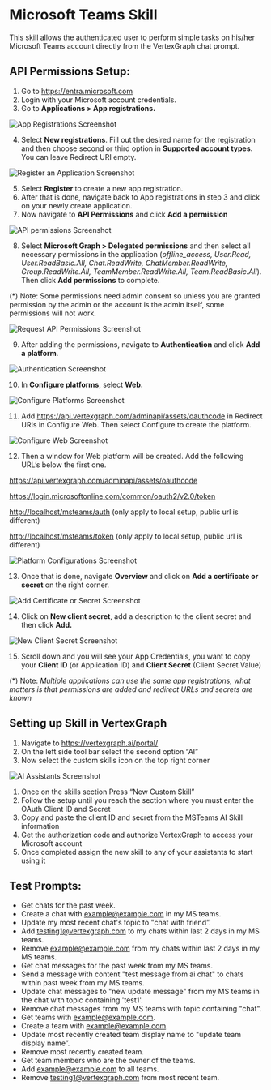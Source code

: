 ﻿# Microsoft Teams Skill

This skill allows the authenticated user to perform simple tasks on his/her Microsoft Teams account directly from the VertexGraph chat prompt.

## API Permissions Setup:

1. Go to <https://entra.microsoft.com>
2. Login with your Microsoft account credentials.
3. Go to **Applications > App registrations.**

![App Registrations Screenshot](https://raw.githubusercontent.com/vertexgraphinc/aiskills/main/DotNet/MSTeams/images/App_Registrations.png)

4. Select **New registrations**. Fill out the desired name for the registration and then choose second or third option in **Supported account types.** You can leave Redirect URI empty.

![Register an Application Screenshot](https://raw.githubusercontent.com/vertexgraphinc/aiskills/main/DotNet/MSTeams/images/Register_an_Application.png)

5. Select **Register** to create a new app registration.
6. After that is done, navigate back to App registrations in step 3 and click on your newly create application.
7. Now navigate to **API Permissions** and click **Add a permission**

![API permissions Screenshot](https://raw.githubusercontent.com/vertexgraphinc/aiskills/main/DotNet/MSTeams/images/API_permissions.png)

8. Select **Microsoft Graph > Delegated permissions** and then select all necessary permissions in the application (_offline_access, User.Read, User.ReadBasic.All, Chat.ReadWrite, ChatMember.ReadWrite, Group.ReadWrite.All, TeamMember.ReadWrite.All, Team.ReadBasic.All_). Then click **Add permissions** to complete.

(\*) Note: Some permissions need admin consent so unless you are granted permission by the admin or the account is the admin itself, some permissions will not work.

![Request API Permissions Screenshot](https://raw.githubusercontent.com/vertexgraphinc/aiskills/main/DotNet/MSTeams/images/Request_API_Permissions.png)

9. After adding the permissions, navigate to **Authentication** and click **Add a platform**.

![Authentication Screenshot](https://raw.githubusercontent.com/vertexgraphinc/aiskills/main/DotNet/MSTeams/images/Authentication.png)

10. In **Configure platforms**, select **Web.**

![Configure Platforms Screenshot](https://raw.githubusercontent.com/vertexgraphinc/aiskills/main/DotNet/MSTeams/images/Configure_Platforms.png)

11. Add <https://api.vertexgraph.com/adminapi/assets/oauthcode> in Redirect URIs in Configure Web. Then select Configure to create the platform.

![Configure Web Screenshot](https://raw.githubusercontent.com/vertexgraphinc/aiskills/main/DotNet/MSTeams/images/Configure_Web.png)

12. Then a window for Web platform will be created. Add the following URL’s below the first one.

<https://api.vertexgraph.com/adminapi/assets/oauthcode>

<https://login.microsoftonline.com/common/oauth2/v2.0/token>

<http://localhost/msteams/auth> (only apply to local setup, public url is different)

<http://localhost/msteams/token> (only apply to local setup, public url is different)

![Platform Configurations Screenshot](https://raw.githubusercontent.com/vertexgraphinc/aiskills/main/DotNet/MSTeams/images/Platform_Configurations.png)

13. Once that is done, navigate **Overview** and click on **Add a certificate or secret** on the right corner.

![Add Certificate or Secret Screenshot](https://raw.githubusercontent.com/vertexgraphinc/aiskills/main/DotNet/MSTeams/images/Add_Certificate_or_Secret.png)

14. Click on **New client secret**, add a description to the client secret and then click **Add.**

![New Client Secret Screenshot](https://raw.githubusercontent.com/vertexgraphinc/aiskills/main/DotNet/MSTeams/images/New_Client_Secret.png)

15. Scroll down and you will see your App Credentials, you want to copy your **Client ID** (or Application ID) and **Client Secret** (Client Secret Value)

(\*) Note: _Multiple applications can use the same app registrations, what matters is that permissions are added and redirect URLs and secrets are known_

## Setting up Skill in VertexGraph

1. Navigate to <https://vertexgraph.ai/portal/>
2. On the left side tool bar select the second option “AI”
3. Now select the custom skills icon on the top right corner

![AI Assistants Screenshot](https://raw.githubusercontent.com/vertexgraphinc/aiskills/main/DotNet/MSTeams/images/AI_Assistants.png)

1. Once on the skills section Press “New Custom Skill”
2. Follow the setup until you reach the section where you must enter the OAuth Client ID and Secret
3. Copy and paste the client ID and secret from the MSTeams AI Skill information
4. Get the authorization code and authorize VertexGraph to access your Microsoft account
5. Once completed assign the new skill to any of your assistants to start using it

## Test Prompts:

- Get chats for the past week.
- Create a chat with <example@example.com> in my MS teams.
- Update my most recent chat's topic to "chat with friend”.
- Add <testing1@vertexgraph.com> to my chats within last 2 days in my MS teams.
- Remove <example@example.com> from my chats within last 2 days in my MS teams.
- Get chat messages for the past week from my MS teams.
- Send a message with content "test message from ai chat" to chats within past week from my MS teams.
- Update chat messages to "new update message" from my MS teams in the chat with topic containing 'test1'.
- Remove chat messages from my MS teams with topic containing "chat".
- Get teams with <example@example.com>.
- Create a team with <example@example.com>.
- Update most recently created team display name to "update team display name”.
- Remove most recently created team.
- Get team members who are the owner of the teams.
- Add <example@example.com> to all teams.
- Remove <testing1@vertexgraph.com> from most recent team.